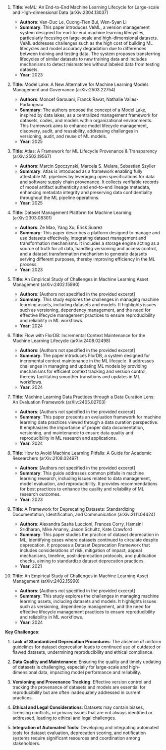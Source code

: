 1. **Title**: VeML: An End-to-End Machine Learning Lifecycle for Large-scale and High-dimensional Data (arXiv:2304.13037)
   - **Authors**: Van-Duc Le, Cuong-Tien Bui, Wen-Syan Li
   - **Summary**: This paper introduces VeML, a version management system designed for end-to-end machine learning lifecycles, particularly focusing on large-scale and high-dimensional datasets. VeML addresses challenges such as the high cost of building ML lifecycles and model accuracy degradation due to differences between training and testing data. The system proposes transferring lifecycles of similar datasets to new training data and includes mechanisms to detect mismatches without labeled data from testing datasets.
   - **Year**: 2023

2. **Title**: Model Lake: A New Alternative for Machine Learning Models Management and Governance (arXiv:2503.22754)
   - **Authors**: Moncef Garouani, Franck Ravat, Nathalie Valles-Parlangeau
   - **Summary**: The authors propose the concept of a Model Lake, inspired by data lakes, as a centralized management framework for datasets, codes, and models within organizational environments. This framework aims to enhance model lifecycle management, discovery, audit, and reusability, addressing challenges in versioning, audit, and reuse of ML models.
   - **Year**: 2025

3. **Title**: Atlas: A Framework for ML Lifecycle Provenance & Transparency (arXiv:2502.19567)
   - **Authors**: Marcin Spoczynski, Marcela S. Melara, Sebastian Szyller
   - **Summary**: Atlas is introduced as a framework enabling fully attestable ML pipelines by leveraging open specifications for data and software supply chain provenance. It collects verifiable records of model artifact authenticity and end-to-end lineage metadata, enhancing metadata integrity and preserving data confidentiality throughout the ML pipeline operations.
   - **Year**: 2025

4. **Title**: Dataset Management Platform for Machine Learning (arXiv:2303.08301)
   - **Authors**: Ze Mao, Yang Xu, Erick Suarez
   - **Summary**: This paper describes a platform designed to manage and use datasets effectively, integrating dataset management and transformation mechanisms. It includes a storage engine acting as a source of truth for all data, handling versioning and access control, and a dataset transformation mechanism to generate datasets serving different purposes, thereby improving efficiency in the ML process.
   - **Year**: 2023

5. **Title**: An Empirical Study of Challenges in Machine Learning Asset Management (arXiv:2402.15990)
   - **Authors**: [Authors not specified in the provided excerpt]
   - **Summary**: This study explores the challenges in managing machine learning assets, including datasets and models. It highlights issues such as versioning, dependency management, and the need for effective lifecycle management practices to ensure reproducibility and reliability in ML workflows.
   - **Year**: 2024

6. **Title**: Flow with FlorDB: Incremental Context Maintenance for the Machine Learning Lifecycle (arXiv:2408.02498)
   - **Authors**: [Authors not specified in the provided excerpt]
   - **Summary**: The paper introduces FlorDB, a system designed for incremental context maintenance in the ML lifecycle. It addresses challenges in managing and updating ML models by providing mechanisms for efficient context tracking and version control, thereby facilitating smoother transitions and updates in ML workflows.
   - **Year**: 2024

7. **Title**: Machine Learning Data Practices through a Data Curation Lens: An Evaluation Framework (arXiv:2405.02703)
   - **Authors**: [Authors not specified in the provided excerpt]
   - **Summary**: This paper presents an evaluation framework for machine learning data practices viewed through a data curation perspective. It emphasizes the importance of proper data documentation, versioning, and maintenance to ensure data quality and reproducibility in ML research and applications.
   - **Year**: 2024

8. **Title**: How to Avoid Machine Learning Pitfalls: A Guide for Academic Researchers (arXiv:2108.02497)
   - **Authors**: [Authors not specified in the provided excerpt]
   - **Summary**: This guide addresses common pitfalls in machine learning research, including issues related to data management, model evaluation, and reproducibility. It provides recommendations for best practices to enhance the quality and reliability of ML research outcomes.
   - **Year**: 2023

9. **Title**: A Framework for Deprecating Datasets: Standardizing Documentation, Identification, and Communication (arXiv:2111.04424)
   - **Authors**: Alexandra Sasha Luccioni, Frances Corry, Hamsini Sridharan, Mike Ananny, Jason Schultz, Kate Crawford
   - **Summary**: This paper studies the practice of dataset deprecation in ML, identifying cases where datasets continued to circulate despite deprecation. It proposes a Dataset Deprecation Framework that includes considerations of risk, mitigation of impact, appeal mechanisms, timeline, post-deprecation protocols, and publication checks, aiming to standardize dataset deprecation practices.
   - **Year**: 2021

10. **Title**: An Empirical Study of Challenges in Machine Learning Asset Management (arXiv:2402.15990)
    - **Authors**: [Authors not specified in the provided excerpt]
    - **Summary**: This study explores the challenges in managing machine learning assets, including datasets and models. It highlights issues such as versioning, dependency management, and the need for effective lifecycle management practices to ensure reproducibility and reliability in ML workflows.
    - **Year**: 2024

**Key Challenges:**

1. **Lack of Standardized Deprecation Procedures**: The absence of uniform guidelines for dataset deprecation leads to continued use of outdated or flawed datasets, undermining reproducibility and ethical compliance.

2. **Data Quality and Maintenance**: Ensuring the quality and timely updating of datasets is challenging, especially for large-scale and high-dimensional data, impacting model performance and reliability.

3. **Versioning and Provenance Tracking**: Effective version control and tracking the provenance of datasets and models are essential for reproducibility but are often inadequately addressed in current practices.

4. **Ethical and Legal Considerations**: Datasets may contain biases, licensing conflicts, or privacy issues that are not always identified or addressed, leading to ethical and legal challenges.

5. **Integration of Automated Tools**: Developing and integrating automated tools for dataset evaluation, deprecation scoring, and notification systems require significant resources and coordination among stakeholders. 